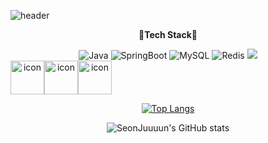 ![header](https://capsule-render.vercel.app/api?type=soft&color=auto&height=300&section=header&text=Hello&desc=I'm%20SeonJun&fontAlign=50&fontSize=80&descSize=30&descAlignY=50&descAlign=80&animation=fadeIn&demo=Waving)

  <div align="center">
  
  **🦾Tech Stack🦾**
  
  <img alt="Java" src ="https://img.shields.io/badge/Java-ED8B00?style=for-the-badge&logo=java&logoColor=white"/>
  <img alt="SpringBoot" src ="https://img.shields.io/badge/SpringBoot-green?style=for-the-badge&logo=springboot&logoColor=white"/>
  <img alt="MySQL" src ="https://img.shields.io/badge/MySQL-005C84?style=for-the-badge&logo=mysql&logoColor=white"/>
  <img alt="Redis" src ="https://img.shields.io/badge/Redis-FF4438?style=for-the-badge&logo=redis&logoColor=white"/>
  <img src="https://img.shields.io/badge/Kotlin-7F52FF?style=for-the-badge&logo=kotlin&logoColor=white"/>
  <div style="display: flex; align-items: flex-start;"><img src="https://techstack-generator.vercel.app/github-icon.svg" alt="icon" width="54" height="54" /><img src="https://techstack-generator.vercel.app/aws-icon.svg" alt="icon" width="54" height="54" /><img src="https://techstack-generator.vercel.app/docker-icon.svg" alt="icon" width="54" height="54" /></div>

  
  
[![Top Langs](https://github-readme-stats.vercel.app/api/top-langs/?username=SeonJuuuun&layout=compact)](https://github.com/SeonJuuuun/github-readme-stats)


  ![SeonJuuuun's GitHub stats](https://github-readme-stats.vercel.app/api?username=SeonJuuuun&theme=default&show_icons=true)
</div>
